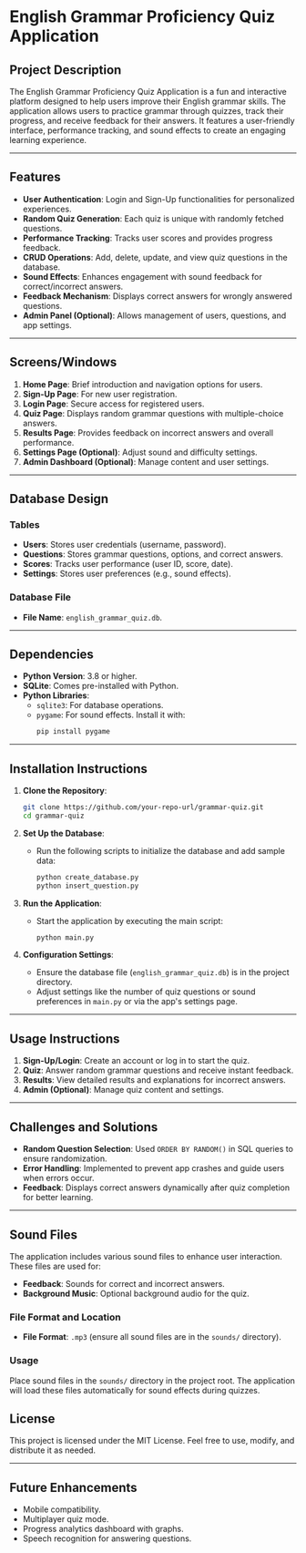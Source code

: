 # English Grammar Proficiency Quiz Application

## Project Description
The English Grammar Proficiency Quiz Application is a fun and interactive platform designed to help users improve their English grammar skills. The application allows users to practice grammar through quizzes, track their progress, and receive feedback for their answers. It features a user-friendly interface, performance tracking, and sound effects to create an engaging learning experience.

---

## Features
- **User Authentication**: Login and Sign-Up functionalities for personalized experiences.
- **Random Quiz Generation**: Each quiz is unique with randomly fetched questions.
- **Performance Tracking**: Tracks user scores and provides progress feedback.
- **CRUD Operations**: Add, delete, update, and view quiz questions in the database.
- **Sound Effects**: Enhances engagement with sound feedback for correct/incorrect answers.
- **Feedback Mechanism**: Displays correct answers for wrongly answered questions.
- **Admin Panel (Optional)**: Allows management of users, questions, and app settings.

---

## Screens/Windows
1. **Home Page**: Brief introduction and navigation options for users.
2. **Sign-Up Page**: For new user registration.
3. **Login Page**: Secure access for registered users.
4. **Quiz Page**: Displays random grammar questions with multiple-choice answers.
5. **Results Page**: Provides feedback on incorrect answers and overall performance.
6. **Settings Page (Optional)**: Adjust sound and difficulty settings.
7. **Admin Dashboard (Optional)**: Manage content and user settings.

---

## Database Design
### Tables
- **Users**: Stores user credentials (username, password).
- **Questions**: Stores grammar questions, options, and correct answers.
- **Scores**: Tracks user performance (user ID, score, date).
- **Settings**: Stores user preferences (e.g., sound effects).

### Database File
- **File Name**: `english_grammar_quiz.db`.

---

## Dependencies
- **Python Version**: 3.8 or higher.
- **SQLite**: Comes pre-installed with Python.
- **Python Libraries**:
  - `sqlite3`: For database operations.
  - `pygame`: For sound effects. Install it with:
    ```bash
    pip install pygame
    ```

---

## Installation Instructions
1. **Clone the Repository**:
    ```bash
    git clone https://github.com/your-repo-url/grammar-quiz.git
    cd grammar-quiz
    ```
2. **Set Up the Database**:
    - Run the following scripts to initialize the database and add sample data:
        ```bash
        python create_database.py
        python insert_question.py
        ```
3. **Run the Application**:
    - Start the application by executing the main script:
        ```bash
        python main.py
        ```

4. **Configuration Settings**:
    - Ensure the database file (`english_grammar_quiz.db`) is in the project directory.
    - Adjust settings like the number of quiz questions or sound preferences in `main.py` or via the app's settings page.

---

## Usage Instructions
1. **Sign-Up/Login**: Create an account or log in to start the quiz.
2. **Quiz**: Answer random grammar questions and receive instant feedback.
3. **Results**: View detailed results and explanations for incorrect answers.
4. **Admin (Optional)**: Manage quiz content and settings.

---

## Challenges and Solutions
- **Random Question Selection**: Used `ORDER BY RANDOM()` in SQL queries to ensure randomization.
- **Error Handling**: Implemented to prevent app crashes and guide users when errors occur.
- **Feedback**: Displays correct answers dynamically after quiz completion for better learning.

---

## Sound Files

The application includes various sound files to enhance user interaction. These files are used for:

- **Feedback**: Sounds for correct and incorrect answers.
- **Background Music**: Optional background audio for the quiz.

### File Format and Location

- **File Format**: `.mp3` (ensure all sound files are in the `sounds/` directory).

### Usage

Place sound files in the `sounds/` directory in the project root. The application will load these files automatically for sound effects during quizzes.

## License

This project is licensed under the MIT License. Feel free to use, modify, and distribute it as needed.

---

## Future Enhancements
- Mobile compatibility.
- Multiplayer quiz mode.
- Progress analytics dashboard with graphs.
- Speech recognition for answering questions.
